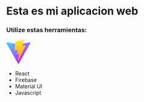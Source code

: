 # Esta es mi aplicacion web

### Utilize estas herramientas:

![](/public/vite.svg)
- React
- Firebase
- Material UI
- Javascript